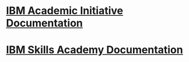 # [IBM Academic Initiative Documentation](/academic-initiative)

# [IBM Skills Academy Documentation](/skillsacademy)